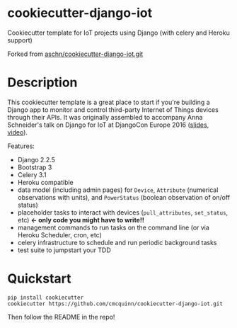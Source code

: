 # cookiecutter-django-iot
Cookiecutter template for IoT projects using Django (with celery and Heroku support)

Forked from [aschn/cookiecutter-django-iot.git](https://github.com/aschn/cookiecutter-django-iot.git)

# Description

This cookiecutter template is a great place to start if you're building a Django app to monitor and control third-party Internet of Things devices through their APIs. It was originally assembled to accompany Anna Schneider's talk on Django for IoT at DjangoCon Europe 2016 ([slides](https://speakerdeck.com/aschn/django-for-internet-of-things-from-hackathon-to-production), [video](https://opbeat.com/events/djangocon-eu-2016#iot-with-django-from-hackathon-to-production)).

Features:
* Django 2.2.5
* Bootstrap 3
* Celery 3.1
* Heroku compatible
* data model (including admin pages) for `Device`, `Attribute` (numerical observations with units), and `PowerStatus` (boolean observation of on/off status)
* placeholder tasks to interact with devices (`pull_attributes`, `set_status`, etc) **<- only code you might have to write!!**
* management commands to run tasks on the command line (or via Heroku Scheduler, cron, etc)
* celery infrastructure to schedule and run periodic background tasks
* test suite to jumpstart your TDD

# Quickstart

```
pip install cookiecutter
cookiecutter https://github.com/cmcquinn/cookiecutter-django-iot.git
```

Then follow the README in the repo!
